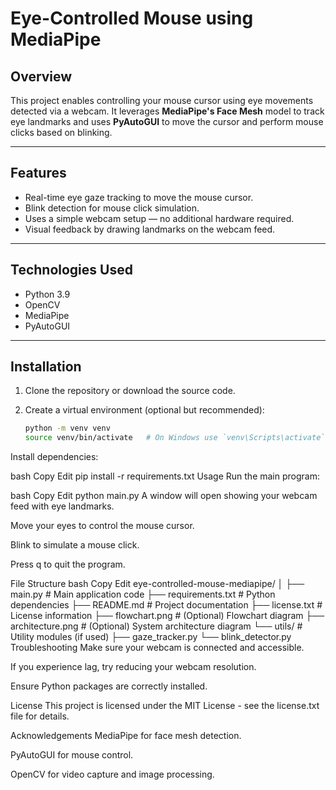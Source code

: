 # Eye-Controlled Mouse using MediaPipe

## Overview
This project enables controlling your mouse cursor using eye movements detected via a webcam. It leverages **MediaPipe's Face Mesh** model to track eye landmarks and uses **PyAutoGUI** to move the cursor and perform mouse clicks based on blinking.

---

## Features
- Real-time eye gaze tracking to move the mouse cursor.
- Blink detection for mouse click simulation.
- Uses a simple webcam setup — no additional hardware required.
- Visual feedback by drawing landmarks on the webcam feed.

---

## Technologies Used
- Python 3.9
- OpenCV
- MediaPipe
- PyAutoGUI

---

## Installation

1. Clone the repository or download the source code.

2. Create a virtual environment (optional but recommended):

   ```bash
   python -m venv venv
   source venv/bin/activate   # On Windows use `venv\Scripts\activate`
Install dependencies:

bash
Copy
Edit
pip install -r requirements.txt
Usage
Run the main program:

bash
Copy
Edit
python main.py
A window will open showing your webcam feed with eye landmarks.

Move your eyes to control the mouse cursor.

Blink to simulate a mouse click.

Press q to quit the program.

File Structure
bash
Copy
Edit
eye-controlled-mouse-mediapipe/
│
├── main.py               # Main application code
├── requirements.txt      # Python dependencies
├── README.md             # Project documentation
├── license.txt           # License information
├── flowchart.png         # (Optional) Flowchart diagram
├── architecture.png      # (Optional) System architecture diagram
└── utils/                # Utility modules (if used)
    ├── gaze_tracker.py
    └── blink_detector.py
Troubleshooting
Make sure your webcam is connected and accessible.

If you experience lag, try reducing your webcam resolution.

Ensure Python packages are correctly installed.

License
This project is licensed under the MIT License - see the license.txt file for details.

Acknowledgements
MediaPipe for face mesh detection.

PyAutoGUI for mouse control.

OpenCV for video capture and image processing.
